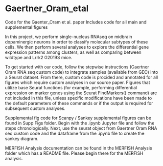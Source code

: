 # Gaertner_Oram_etal
Code for the Gaenter_Oram et al. paper 
Includes code for all main and supplemental figures

In this project, we perform single-nucleus RNAseq on midbrain dopaminergic neurons in order to classify molecular subtypes of these cells. We then perform several analyses to explore the differential gene expression patterns among clusters, as well as comparing between wildtype and Lrrk2 G2019S mice. 

To get started with our code, follow the stepwise instructions (Gaertner Oram RNA seq custom code) to integrate samples (available from GEO) into a Seurat dataset. From there, custom code is procided and annotated for all figures which require custom analyses in our source paper. Figures that utilize base Seurat functions (for example, performing differential expression on marker genes using the Seurat FindMarkers() command) are not included in this file, unless specific modifications have been made to the default parameters of these commands or if the output is required for subsequent custom analyses.


Supplemental fig code for Scanpy / Sankey supplemental figures can be found in Supp Figs folder.
Begin with the .ipynb Jupyter file and follow the steps chronologically. 
Next, use the seurat object from Gaertner Oram RNA seq custom code and the dataframe from the .ipynb file to create the sankey diagram. 

MERFISH Analysis documentation can be found in the MERFISH Analysis folder which has a README file. Please begin there for the MERFISH analysis.

